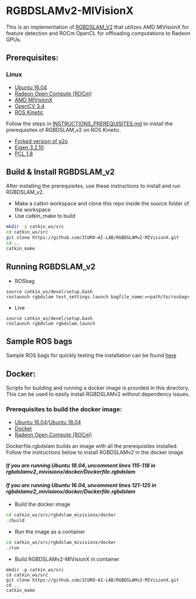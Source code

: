 # RGBDSLAMv2-MIVisionX

This is an implementation of [RGBDSLAM_V2](https://github.com/felixendres/rgbdslam_v2) that utilizes AMD MIVisionX for feature detection and ROCm OpenCL for offloading computations to Radeon GPUs.

## Prerequisites:

### Linux

* [Ubuntu 16.04](http://releases.ubuntu.com/16.04/)
* [Radeon Open Compute (ROCm)](https://rocm.github.io/ROCmInstall.html)
* [AMD MIVisionX](https://github.com/GPUOpen-ProfessionalCompute-Libraries/MIVisionX)
* [OpenCV 3.4](https://github.com/opencv/opencv/releases/tag/3.4.0)
* [ROS Kinetic](http://wiki.ros.org/kinetic/Installation)

Follow the steps in [INSTRUCTIONS_PREREQUISITES.md](INSTRUCTIONS_PREREQUISITES.md) to install the prerequisites of RGBDSLAM_v2 on ROS Kinetic.

* [Forked version of g2o](https://github.com/felixendres/g2o)
* [Eigen 3.2.10](https://bitbucket.org/eigen/eigen/src)
* [PCL 1.8](https://github.com/PointCloudLibrary/pcl)

## Build & Install RGBDSLAM_v2
After installing the prerequisites, use these instructions to install and run RGBDSLAM_v2.

* Make a catkin workspace and clone this repo inside the source folder of the workspace
* Use catkin_make to build

```bash
mkdir -p catkin_ws/src
cd catkin_ws/src
git clone https://github.com/ICURO-AI-LAB/RGBDSLAMv2-MIVisionX.git
cd ..
catkin_make
```

## Running RGBDSLAM_v2
* ROSbag
```
source catkin_ws/devel/setup.bash
roslaunch rgbdslam test_settings.launch bagfile_name:=<path/to/rosbag>
```
* Live
```
source catkin_ws/devel/setup.bash
roslaunch rgbdslam rgbdslam.launch
```
## Sample ROS bags
Sample ROS bags for quickly testing the installation can be found [here](https://vision.in.tum.de/data/datasets/rgbd-dataset/download)

## Docker:
Scripts for building and running a docker image is provided in this directory. This can be used to easily install RGBDSLAMv2 without dependency issues.

### Prerequisites to build the docker image:
* [Ubuntu 16.04](http://releases.ubuntu.com/16.04/)/[Ubuntu 18.04](http://releases.ubuntu.com/18.04/)
* [Docker](https://docs.docker.com/install/linux/docker-ce/ubuntu/)
* [Radeon Open Compute (ROCm)](https://rocm.github.io/ROCmInstall.html)

Dockerfile.rgbdslam builds an image with all the prerequisites installed. Follow the instructions below to install RGBDSLAMv2 in the docker image

#### *If you are running Ubuntu 18.04, uncomment lines 115-118 in rgbdslamv2_mivisionx/docker/Dockerfile.rgbdslam*
#### *If you are running Ubuntu 16.04, uncomment lines 121-125 in rgbdslamv2_mivisionx/docker/Dockerfile.rgbdslam*

* Build the docker image
```bash
cd catkin_ws/src/rgbdslam_mivisionx/docker
./build
```

* Run the image as a container
```bash
cd catkin_ws/src/rgbdslam_mivisionx/docker
./run
```

* Build RGBDSLAMv2-MIVisionX in container
```
mkdir -p catkin_ws/src
cd catkin_ws/src
git clone https://github.com/ICURO-AI-LAB/RGBDSLAMv2-MIVisionX.git
cd ..
catkin_make
```
